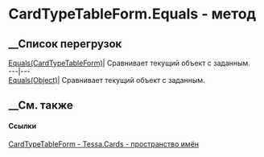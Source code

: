 # CardTypeTableForm.Equals - метод
##  __Список перегрузок
[Equals(CardTypeTableForm)](M_Tessa_Cards_CardTypeTableForm_Equals_1.htm)|
Сравнивает текущий объект с заданным.  
---|---  
[Equals(Object)](M_Tessa_Cards_CardTypeTableForm_Equals.htm)| Сравнивает
текущий объект с заданным.  
##  __См. также
#### Ссылки
[CardTypeTableForm - ](T_Tessa_Cards_CardTypeTableForm.htm)
[Tessa.Cards - пространство имён](N_Tessa_Cards.htm)
